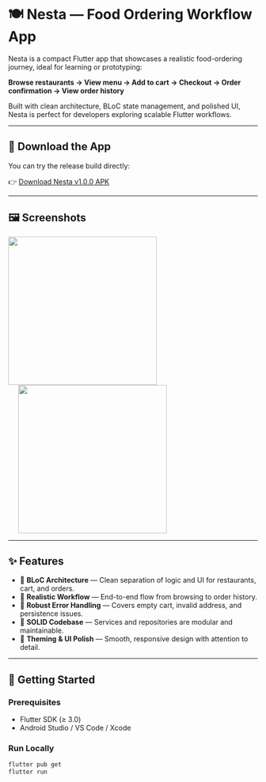 # 🍽️ Nesta — Food Ordering Workflow App

Nesta is a compact Flutter app that showcases a realistic food-ordering journey, ideal for learning or prototyping:

**Browse restaurants → View menu → Add to cart → Checkout → Order confirmation → View order history**

Built with clean architecture, BLoC state management, and polished UI, Nesta is perfect for developers exploring scalable Flutter workflows.

---

## 📱 Download the App

You can try the release build directly:

👉 [Download Nesta v1.0.0 APK](https://github.com/ayushingh70/Nesta/releases/tag/v1.0.0)

---

## 🖼️ Screenshots

<p float="left">
  <img src="https://github.com/user-attachments/assets/b84c7124-2f37-4213-bf2a-f61f5f0e2d71" width="300" />
  <img src="https://github.com/user-attachments/assets/39efe9c0-30ea-4478-991a-55ecc9ce2d4d" width="300" style="margin-left: 20px;" />
</p>

---

## ✨ Features

- 🧠 **BLoC Architecture** — Clean separation of logic and UI for restaurants, cart, and orders.
- 🛒 **Realistic Workflow** — End-to-end flow from browsing to order history.
- 🚫 **Robust Error Handling** — Covers empty cart, invalid address, and persistence issues.
- 🧼 **SOLID Codebase** — Services and repositories are modular and maintainable.
- 🎨 **Theming & UI Polish** — Smooth, responsive design with attention to detail.

---

## 🚀 Getting Started

### Prerequisites

- Flutter SDK (≥ 3.0)
- Android Studio / VS Code / Xcode

### Run Locally

```bash
flutter pub get
flutter run
